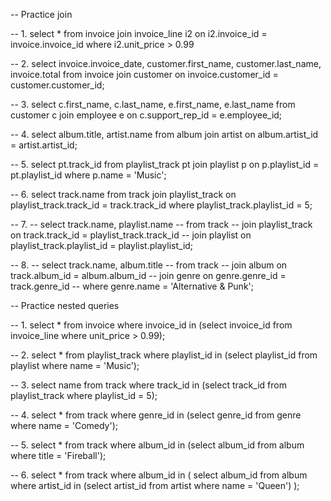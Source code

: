 -- Practice join 

-- 1.
select *
from invoice
join invoice_line i2 on i2.invoice_id = invoice.invoice_id
where i2.unit_price > 0.99

-- 2.
select invoice.invoice_date, customer.first_name, customer.last_name, invoice.total
from invoice
join customer on invoice.customer_id = customer.customer_id;

-- 3.
select c.first_name, c.last_name, e.first_name, e.last_name
from customer c
join employee e on c.support_rep_id = e.employee_id;

-- 4.
select album.title, artist.name
from album
join artist on album.artist_id = artist.artist_id;

-- 5.
select pt.track_id
from playlist_track pt
join playlist p on p.playlist_id = pt.playlist_id
where p.name = 'Music';

-- 6.
select track.name
from track
join playlist_track on playlist_track.track_id = track.track_id
where playlist_track.playlist_id = 5;

-- 7.
-- select track.name, playlist.name
-- from track
-- join playlist_track on track.track_id = playlist_track.track_id
-- join playlist on playlist_track.playlist_id = playlist.playlist_id;

-- 8.
-- select track.name, album.title
-- from track
-- join album on track.album_id = album.album_id
-- join genre on genre.genre_id = track.genre_id
-- where genre.name = 'Alternative & Punk';

-- Practice nested queries

-- 1. 
select *
from invoice
where invoice_id in (select invoice_id from invoice_line where unit_price > 0.99);

-- 2.
select *
from playlist_track
where playlist_id in (select playlist_id from playlist where name = 'Music');

-- 3.
select name
from track
where track_id in (select track_id from playlist_track where playlist_id = 5);

-- 4.
select *
from track
where genre_id in (select genre_id from genre where name = 'Comedy');

-- 5. 
select * 
from track
where album_id in (select album_id from album where title = 'Fireball');

-- 6.
select * 
from track
where album_id in (
	select album_id from album where artist_id in (select artist_id from artist where name = 'Queen')
);